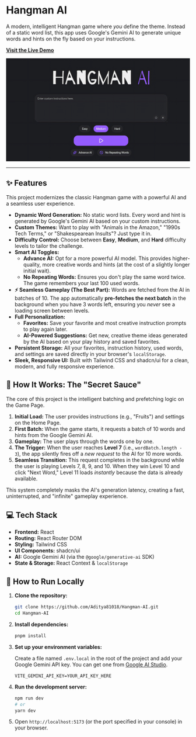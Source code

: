 # Hangman AI

A modern, intelligent Hangman game where *you* define the theme. Instead of a static word list, this app uses Google's Gemini AI to generate unique words and hints on the fly based on your instructions.

**[Visit the Live Demo](https://hangman-ai-81018.vercel.app/)**

![Hangman AI Demo](https://raw.githubusercontent.com/Aditya81018/Hangman-AI/refs/heads/main/public/Hangman.png)

---

## ✨ Features

This project modernizes the classic Hangman game with a powerful AI and a seamless user experience.

* **Dynamic Word Generation:** No static word lists. Every word and hint is generated by Google's Gemini AI based on your custom instructions.
* **Custom Themes:** Want to play with "Animals in the Amazon," "1990s Tech Terms," or "Shakespearean Insults"? Just type it in.
* **Difficulty Control:** Choose between **Easy**, **Medium**, and **Hard** difficulty levels to tailor the challenge.
* **Smart AI Toggles:**
    * **Advance AI:** Opt for a more powerful AI model. This provides higher-quality, more creative words and hints (at the cost of a slightly longer initial wait).
    * **No Repeating Words:** Ensures you don't play the same word twice. The game remembers your last 100 used words.
* **⚡ Seamless Gameplay (The Best Part):**
    Words are fetched from the AI in batches of 10. The app automatically **pre-fetches the next batch** in the background when you have 3 words left, ensuring you *never* see a loading screen between levels.
* **Full Personalization:**
    * **Favorites:** Save your favorite and most creative instruction prompts to play again later.
    * **AI-Powered Suggestions:** Get new, creative theme ideas generated by the AI based on your play history and saved favorites.
* **Persistent Storage:** All your favorites, instruction history, used words, and settings are saved directly in your browser's `localStorage`.
* **Sleek, Responsive UI:** Built with Tailwind CSS and shadcn/ui for a clean, modern, and fully responsive experience.

## 🧠 How It Works: The "Secret Sauce"

The core of this project is the intelligent batching and prefetching logic on the Game Page.

1.  **Initial Load:** The user provides instructions (e.g., "Fruits") and settings on the Home Page.
2.  **First Batch:** When the game starts, it requests a batch of 10 words and hints from the Google Gemini AI.
3.  **Gameplay:** The user plays through the words one by one.
4.  **The Trigger:** When the user reaches **Level 7** (i.e., `wordBatch.length - 3`), the app silently fires off a *new request* to the AI for 10 more words.
5.  **Seamless Transition:** This request completes in the background while the user is playing Levels 7, 8, 9, and 10. When they win Level 10 and click "Next Word," Level 11 loads *instantly* because the data is already available.

This system completely masks the AI's generation latency, creating a fast, uninterrupted, and "infinite" gameplay experience.

## 💻 Tech Stack

* **Frontend:** React
* **Routing:** React Router DOM
* **Styling:** Tailwind CSS
* **UI Components:** shadcn/ui
* **AI:** Google Gemini AI (via the `@google/generative-ai` SDK)
* **State & Storage:** React Context & `localStorage`

## 🚀 How to Run Locally

1.  **Clone the repository:**
    ```bash
    git clone https://github.com/Aditya81018/Hangman-AI.git
    cd Hangman-AI
    ```

2.  **Install dependencies:**
    ```bash
    pnpm install
    ```

3.  **Set up your environment variables:**

    Create a file named `.env.local` in the root of the project and add your Google Gemini API key. You can get one from [Google AI Studio](https://aistudio.google.com/app/apikey).

    ```env
    VITE_GEMINI_API_KEY=YOUR_API_KEY_HERE
    ```

4.  **Run the development server:**
    ```bash
    npm run dev
    # or
    yarn dev
    ```

5.  Open `http://localhost:5173` (or the port specified in your console) in your browser.